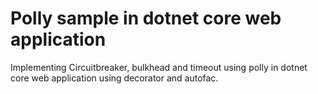 # Polly sample in dotnet core web application

Implementing Circuitbreaker, bulkhead and timeout using polly in dotnet core web application using decorator and autofac.
